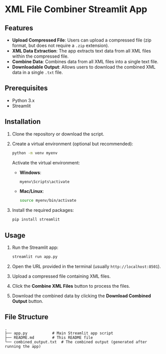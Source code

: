 # XML File Combiner Streamlit App

## Features

- **Upload Compressed File**: Users can upload a compressed file (zip format, but does not require a `.zip` extension).
- **XML Data Extraction**: The app extracts text data from all XML files within the compressed file.
- **Combine Data**: Combines data from all XML files into a single text file.
- **Downloadable Output**: Allows users to download the combined XML data in a single `.txt` file.

## Prerequisites

- Python 3.x
- Streamlit

## Installation

1. Clone the repository or download the script.
2. Create a virtual environment (optional but recommended):

    ```bash
    python -m venv myenv
    ```

    Activate the virtual environment:

    - **Windows**: 
      ```bash
      myenv\Scripts\activate
      ```
    - **Mac/Linux**: 
      ```bash
      source myenv/bin/activate
      ```

3. Install the required packages:

    ```bash
    pip install streamlit
    ```

## Usage

1. Run the Streamlit app:

    ```bash
    streamlit run app.py
    ```

2. Open the URL provided in the terminal (usually `http://localhost:8501`).
3. Upload a compressed file containing XML files.
4. Click the **Combine XML Files** button to process the files.
5. Download the combined data by clicking the **Download Combined Output** button.

## File Structure

```plaintext
.
├── app.py           # Main Streamlit app script
├── README.md        # This README file
└── combined_output.txt  # The combined output (generated after running the app)
